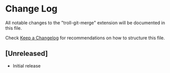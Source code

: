 # Change Log

All notable changes to the "troll-git-merge" extension will be documented in this file.

Check [Keep a Changelog](http://keepachangelog.com/) for recommendations on how to structure this file.

## [Unreleased]

- Initial release